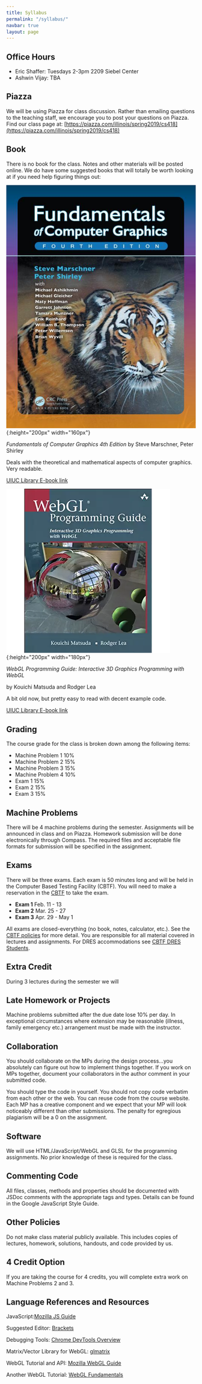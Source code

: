 ```yaml
---
title: Syllabus
permalink: "/syllabus/"
navbar: true
layout: page
---
```


## Office Hours ##
+ Eric Shaffer: Tuesdays 2-3pm 2209 Siebel Center
+ Ashwin Vijay: TBA

## Piazza ##
We will be using Piazza for class discussion. Rather than emailing questions to the teaching staff, we encourage you to post your questions on Piazza. 
Find our class page at:  [https://piazza.com/illinois/spring2019/cs418](https://piazza.com/illinois/spring2019/cs418)

## Book ##
There is no book for the class. Notes and other materials will be posted online.
We do have some suggested books that will totally be worth looking at if you need help figuring things out:

![Fundamentals of Computer Graphics 4th Edition by Steve Marschner, Peter Shirley](/assets/img/shirley.jpg){:height="200px" width="160px"}

_Fundamentals of Computer Graphics 4th Edition_ by Steve Marschner, Peter Shirley

Deals with the theoretical and mathematical aspects of computer graphics. Very readable.

[UIUC Library E-book link](https://vufind.carli.illinois.edu/vf-uiu/Record/uiu_8503840)

![WebGL Programming Guide: Interactive 3D Graphics Programming with WebGL by Kouichi Matsuda and Rodger Lea](/assets/img/wengl1.jpg){:height="200px" width="180px"}

_WebGL Programming Guide: Interactive 3D Graphics Programming with WebGL_

by Kouichi Matsuda and Rodger Lea

A bit old now, but pretty easy to read with decent example code. 

[UIUC Library E-book link](https://vufind.carli.illinois.edu/vf-uiu/Record/uiu_8494400)


## Grading ##
The course grade for the class is broken down among the following items:

+ Machine Problem 1	 10%
+ Machine Problem 2	 15%
+ Machine Problem 3	 15%
+ Machine Problem 4	 10%
+ Exam 1	 15%
+ Exam 2 	15%
+ Exam 3	 15%
 
## Machine Problems ##
There will be 4 machine problems during the semester. Assignments will be announced in class and on Piazza. Homework submission will be done electronically through Compass. The required files and acceptable file formats for submission will be specified in the assignment.

## Exams ##
There will be three exams. Each exam is 50 minutes long and will be held in the Computer Based Testing Facility (CBTF). You will need to make a reservation in the [CBTF](https://cbtf.engr.illinois.edu) to take the exam. 
 
+ **Exam 1** Feb. 11 - 13
+ **Exam 2** Mar. 25 - 27
+ **Exam 3** Apr. 29 - May 1

All exams are closed-everything (no book, notes, calculator, etc.). See the [CBTF policies](https://cbtf.engr.illinois.edu/for-students/policies.html) for more detail. You are responsible for all material covered in lectures and assignments. For DRES accommodations see [CBTF DRES Students](https://cbtf.engr.illinois.edu/for-students/dres-students.html).

## Extra Credit ##
During 3 lectures during the semester we will 

## Late Homework or Projects ##
Machine problems submitted after the due date lose 10% per day. In exceptional circumstances where extension may be reasonable (illness, family emergency etc.) arrangement must be made with the instructor.

## Collaboration ##
You should collaborate on the MPs during the design process...you absolutely can figure out how to implement things together. If you work on MPs together, document your collaborators in the author comment in your submitted code.

You should type the code in yourself. You should not copy code verbatim from each other or the web. You can reuse code from the course website. Each MP has a creative component and we expect that your MP will look noticeably different than other submissions. The penalty for egregious plagiarism will be a 0 on the assignment. 

## Software ##
We will use HTML/JavaScript/WebGL and GLSL for the programming assignments. No prior knowledge of these is required for the class.

## Commenting Code ##
All files, classes, methods and properties should be documented with JSDoc comments with the appropriate tags and types.
Details can be found in the Google JavaScript Style Guide.

## Other Policies ##
Do not make class material publicly available. This includes copies of lectures, homework, solutions, handouts, and code provided by us.

## 4 Credit Option ##
If you are taking the course for 4 credits, you will complete extra work on Machine Problems 2 and  3.

## Language References and Resources ##

JavaScript:[Mozilla JS Guide](https://developer.mozilla.org/en-US/docs/Web/JavaScript)
 
Suggested Editor: [Brackets](http://http://brackets.io/)
 
Debugging Tools: [Chrome DevTools Overview](https://developers.google.com/web/tools/chrome-devtools/)
 
Matrix/Vector Library for WebGL: [glmatrix](http://glmatrix.net/)
 
WebGL Tutorial and API: [Mozilla WebGL Guide](https://developer.mozilla.org/en-US/docs/Web/API/WebGL_API)

Another WebGL Tutorial: [WebGL Fundamentals](http://webglfundamentals.org/)
 


